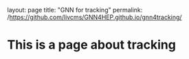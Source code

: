 layout: page
title: "GNN for tracking"
permalink: /https://github.com/livcms/GNN4HEP.github.io/gnn4tracking/

# This is a page about tracking 
